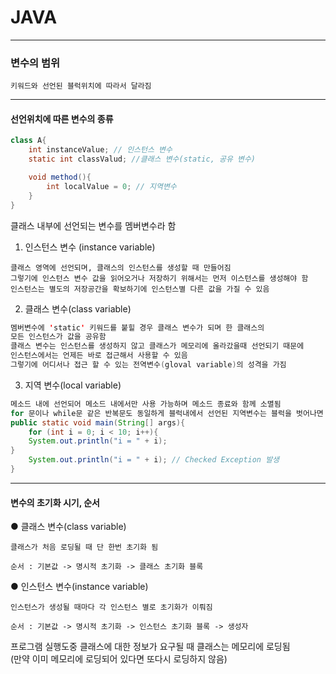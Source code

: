 # JAVA
---
### 변수의 범위
```
키워드와 선언된 블럭위치에 따라서 달라짐
```
---
#### 선언위치에 따른 변수의 종류
``` java
class A{
    int instanceValue; // 인스턴스 변수
    static int classValud; //클래스 변수(static, 공유 변수)

    void method(){
        int localValue = 0; // 지역변수
    }
}
```
클래스 내부에 선언되는 변수를 멤버변수라 함
1. 인스턴스 변수 (instance variable)
```
클래스 영역에 선언되며, 클래스의 인스턴스를 생성할 때 만들어짐
그렇기에 인스턴스 변수 값을 읽어오거나 저장하기 위해서는 먼저 이스턴스를 생성해야 함
인스턴스는 별도의 저장공간을 확보하기에 인스턴스별 다른 값을 가질 수 있음
```
2. 클래스 변수(class variable)
``` java
멤버변수에 'static' 키워드를 붙힐 경우 클래스 변수가 되며 한 클래스의 
모든 인스턴스가 값을 공유함
클래스 변수는 인스턴스를 생성하지 않고 클래스가 메모리에 올라갔을때 선언되기 때문에 
인스턴스에서는 언제든 바로 접근해서 사용할 수 있음
그렇기에 어디서나 접근 할 수 있는 전역변수(gloval variable)의 성격을 가짐
```
3. 지역 변수(local variable)
``` java
메소드 내에 선언되어 메소드 내에서만 사용 가능하며 메소드 종료와 함께 소멸됨
for 문이나 while문 같은 반복문도 동일하게 블럭내에서 선언된 지역변수는 블럭을 벗어나면 소멸됨
public static void main(String[] args){
    for (int i = 0; i < 10; i++){
    System.out.println("i = " + i);
}
    System.out.println("i = " + i); // Checked Exception 발생
}
```
---
#### 변수의 초기화 시기, 순서
● 클래스 변수(class variable)
```
클래스가 처음 로딩될 때 단 한번 초기화 됨

순서 : 기본값 -> 명시적 초기화 -> 클래스 초기화 블록
```
● 인스턴스 변수(instance variable)
```
인스턴스가 생성될 때마다 각 인스턴스 별로 초기화가 이뤄짐

순서 : 기본값 -> 명시적 초기화 -> 인스턴스 초기화 블록 -> 생성자
```
프로그램 실행도중 클래스에 대한 정보가 요구될 때 클래스는 메모리에 로딩됨   
(만약 이미 메모리에 로딩되어 있다면 또다시 로딩하지 않음)